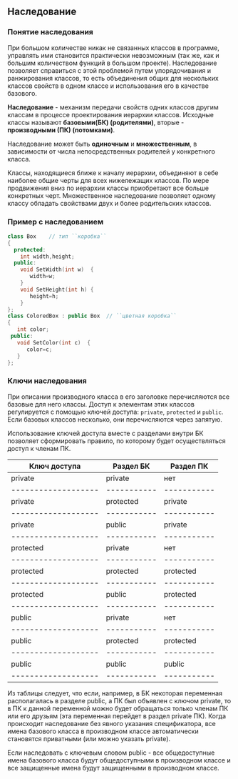 ## Наследование

### Понятие наследования

При большом количестве никак не связанных классов в программе, управлять ими становится практически невозможным (так же, как и большим количеством функций в большом проекте). Наследование позволяет справиться с этой проблемой путем упорядочивания и ранжирования классов, то есть объединения общих для нескольких классов свойств в одном классе и использования его в качестве базового.

**Наследование** - механизм передачи свойств одних классов другим классам в процессе проектирования иерархии классов. Исходные классы называют **базовыми(БК) (родителями)**, вторые - **производными (ПК) (потомками)**.

Наследование может быть **одиночным** и **множественным**, в зависимости от числа непосредственных родителей у конкретного класса.

Классы, находящиеся ближе к началу иерархии, объединяют в себе наиболее общие черты для всех нижележащих классов. По мере продвижения вниз по иерархии классы приобретают все больше конкретных черт. Множественное наследование позволяет одному классу обладать свойствами двух и более родительских классов.

### Пример с наследованием

```cpp
class Box    // тип ``коробка``
{
  protected:
    int width,height;
  public:
    void SetWidth(int w)  { 
       width=w;  
    }
    void SetHeight(int h) { 
       height=h; 
    }
};
class ColoredBox : public Box  // ``цветная коробка``
{
   int color;
 public:
   void SetColor(int c)  { 
      color=c; 
   }
};
```

### Ключи наследования

При описании производного класса в его заголовке перечисляются все базовые для него классы. Доступ к элементам этих классов регулируется с помощью ключей доступа: `private`, `protected` и `public`. Если базовых классов несколько, они перечисляются через запятую.

Использование ключей доступа вместе с разделами внутри БК позволяет сформировать правило, по которому будет осуществляться доступ к членам ПК.


|  Ключ доступа     | Раздел БК | Раздел ПК |
|-------------------|-----------|-----------|
| private           | private   | нет       |
|-------------------|-----------|-----------|
| private           | protected | private   |
|-------------------|-----------|-----------|
| private           | public    | private   |
|-------------------|-----------|-----------|
| protected         | private   | нет       |
|-------------------|-----------|-----------|
| protected         | protected | protected |
|-------------------|-----------|-----------|
| protected         | public    | protected |
|-------------------|-----------|-----------|
| public            | private   | нет       |
|-------------------|-----------|-----------|
| public            | protected | protected |
|-------------------|-----------|-----------|
| public            | public    | public    |
|-------------------|-----------|-----------|


Из таблицы следует, что если, например, в БК некоторая переменная располагалась в разделе public, а ПК был объявлен с ключом private, то в ПК к данной переменной можно будет обращаться только членам ПК или его друзьям (эта переменная перейдет в раздел private ПК).
Когда происходит наследование без явного указания спецификатора, все имена базового класса в производном классе автоматически становятся приватными (или можно указать private).

Если наследовать с ключевым словом public - все общедоступные имена базового класса будут общедоступными в производном классе и все защищенные имена будут защищенными в производном классе.





